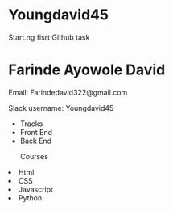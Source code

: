 # Youngdavid45
Start.ng fisrt Github task
<!DOCTYPE html>
<html>
  <head>
    <title>
      Youngdavid45_first_start.ng_github_task
    </title>
  </head>
  <body>
    <h1>Farinde Ayowole David</h1>
    <p>Email: Farindedavid322@gmail.com</p>
    <p>Slack username: Youngdavid45</p>
    <p>
    <ul>
      <li>Tracks</li>
      <li>Front End</li>
      <li>Back End</li>
    </ul>
    </p>
  <p>
    <ul>Courses</ul>
    <li>Html</li>
    <li>CSS</li>
    <li>Javascript</li>
    <li>Python</li>
  </p>
  </body>
</html>
